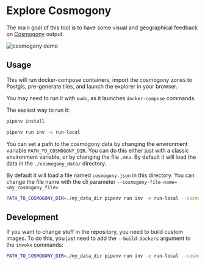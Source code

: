 # Explore Cosmogony

The main goal of this tool is to have some visual and geographical feedback on [Cosmogony](https://github.com/osm-without-borders/cosmogony) output.

![cosmogony demo](./demo.gif)


## Usage

This will run docker-compose containers, import the cosmogony zones to
Postgis, pre-generate tiles, and launch the explorer in your browser.

You may need to run it with `sudo`, as it launches `docker-compose` commands.  

The easiest way to run it:

```bash
pipenv install
```

```bash
pipenv run inv -e run-local
```

You can set a path to the cosmogony data by changing the environment variable `PATH_TO_COSMOGONY_DIR`.
You can do this either just with a classic environment variable, or by changing the file `.env`.
By default it will load the data in the `./cosmogony_data/` directory.

By default it will load a file named `cosmogony.json` in this directory. You can change the file name with the cli parameter `--cosmogony-file-name=<my_cosmogony_file>`

```bash
PATH_TO_COSMOGONY_DIR=./my_data_dir pipenv run inv -e run-local --cosmogony-file-name=cosmo_lux.json
```

## Development

If you want to change stuff in the repository, you need to build custom images.
To do this, you just need to add the `--build-dockers` argument to the `invoke` commands:

```bash
PATH_TO_COSMOGONY_DIR=./my_data_dir pipenv run inv -e run-local --cosmogony-file-name=cosmo_lux.json --build-dockers
```
